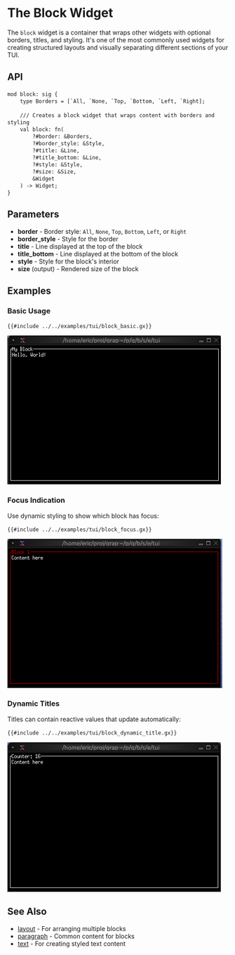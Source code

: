 # The Block Widget

The `block` widget is a container that wraps other widgets with optional borders, titles, and styling. It's one of the most commonly used widgets for creating structured layouts and visually separating different sections of your TUI.

## API

```
mod block: sig {
    type Borders = [`All, `None, `Top, `Bottom, `Left, `Right];

    /// Creates a block widget that wraps content with borders and styling
    val block: fn(
        ?#border: &Borders,
        ?#border_style: &Style,
        ?#title: &Line,
        ?#title_bottom: &Line,
        ?#style: &Style,
        ?#size: &Size,
        &Widget
    ) -> Widget;
}
```

## Parameters

- **border** - Border style: `All`, `None`, `Top`, `Bottom`, `Left`, or `Right`
- **border_style** - Style for the border
- **title** - Line displayed at the top of the block
- **title_bottom** - Line displayed at the bottom of the block
- **style** - Style for the block's interior
- **size** (output) - Rendered size of the block

## Examples

### Basic Usage

```graphix
{{#include ../../examples/tui/block_basic.gx}}
```

![Basic Block](./media/block_basic.png)

### Focus Indication

Use dynamic styling to show which block has focus:

```graphix
{{#include ../../examples/tui/block_focus.gx}}
```

![Styled Block](./media/block_focus.png)

### Dynamic Titles

Titles can contain reactive values that update automatically:

```graphix
{{#include ../../examples/tui/block_dynamic_title.gx}}
```

![Block With Dynamic Title](./media/block_dynamic_title.png)

## See Also

- [layout](layout.md) - For arranging multiple blocks
- [paragraph](paragraph.md) - Common content for blocks
- [text](text.md) - For creating styled text content
